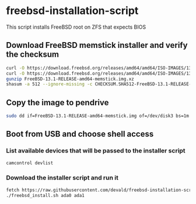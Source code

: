 # freebsd-installation-script
This script installs FreeBSD root on ZFS that expects BIOS
## Download FreeBSD memstick installer and verify the checksum
```sh
curl -O https://download.freebsd.org/releases/amd64/amd64/ISO-IMAGES/13.1/FreeBSD-13.1-RELEASE-amd64-memstick.img.xz
curl -O https://download.freebsd.org/releases/amd64/amd64/ISO-IMAGES/13.1/CHECKSUM.SHA512-FreeBSD-13.1-RELEASE-amd64
gunzip FreeBSD-13.1-RELEASE-amd64-memstick.img.xz
shasum -a 512 --ignore-missing -c CHECKSUM.SHA512-FreeBSD-13.1-RELEASE-amd64
```
## Copy the image to pendrive
```sh
sudo dd if=FreeBSD-13.1-RELEASE-amd64-memstick.img of=/dev/disk3 bs=1m conv=sync status=progress
```
## Boot from USB and choose shell access
### List available devices that will be passed to the installer script
```sh
camcontrol devlist
```
### Download the installer script and run it
```sh
fetch https://raw.githubusercontent.com/devald/freebsd-installation-script/main/freebsd_install.sh
./freebsd_install.sh ada0 ada1
```
